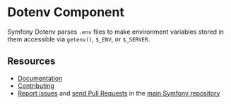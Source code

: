 Dotenv Component
================

Symfony Dotenv parses `.env` files to make environment variables stored in them
accessible via `getenv()`, `$_ENV`, or `$_SERVER`.

Resources
---------

  * [Documentation](https://symfony.com/doc/current/components/dotenv/index.html)
  * [Contributing](https://symfony.com/doc/current/contributing/index.html)
  * [Report issues](https://github.com/symfony/symfony/issues) and
    [send Pull Requests](https://github.com/symfony/symfony/pulls)
    in the [main Symfony repository](https://github.com/symfony/symfony)
